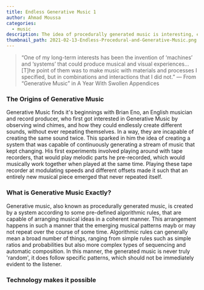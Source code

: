 ```yaml
---
title: Endless Generative Music 1
author: Ahmad Moussa
categories:
  - music
description: The idea of procedurally generated music is interesting, especially in conjuction with streaming services and the way that music is consumed nowadays.
thumbnail_path: 2021-02-13-Endless-Procedural-and-Generative-Music.png
---
```

<div class="row gtr-200">
											<div class="col-6 col-12-medium">
<blockquote>“One of my long-term interests has been the invention of ‘machines’ and ‘systems’ that could produce musical and visual experiences… [T]he point of them was to make music with materials and processes I specified, but in combinations and interactions that I did not.” — From “Generative Music” in A Year With Swollen Appendices</blockquote>
                        </div>
  <div class="col-6 col-12-medium">
    
 </div>
</div>

<h3>The Origins of Generative Music</h3>
Generative Music finds it's beginnings with Brian Eno, an English musician and record producer, who first got interested in Generative Music by observing wind chimes, and how they could endlessly create different sounds, without ever repeating themselves. In a way, they are incapable of creating the same sound twice. This sparked in him the idea of creating a system that was capable of continuously generating a stream of music that kept changing. His first experiments involved playing around with tape recorders, that would play melodic parts he pre-recorded, which would musically work together when played at the same time. Playing these tape recorder at modulating speeds and different offsets made it such that an entirely new musical piece emerged that never repeated itself.

<h3>What is Generative Music Exactly?</h3>
Generative music, also known as procedurally generated music, is created by a system according to some pre-defined algorithmic rules, that are capable of arranging musical ideas in a coherent manner. This arrangement happens in such a manner that the emerging musical patterns mayb or may not repeat over the course of some time. Algorithmic rules can generally mean a broad number of things, ranging from simple rules such as simple ratios and probabilities but also more complex types of sequencing and automatic composition. In this manner, the generated music is never truly 'random', it does follow specific patterns, which should not be immediately evident to the listener.

<h3>Technology makes it possible</h3>

